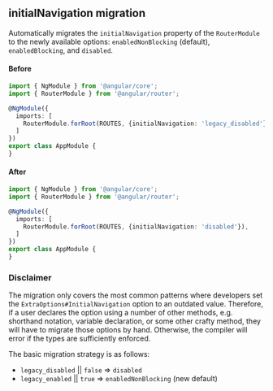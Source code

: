## initialNavigation migration

Automatically migrates the `initialNavigation` property of the `RouterModule` to the newly
available options: `enabledNonBlocking` (default), `enabledBlocking`, and `disabled`.

#### Before
```ts
import { NgModule } from '@angular/core';
import { RouterModule } from '@angular/router';

@NgModule({
  imports: [
    RouterModule.forRoot(ROUTES, {initialNavigation: 'legacy_disabled'}),
  ]
})
export class AppModule {
}
```

#### After
```ts
import { NgModule } from '@angular/core';
import { RouterModule } from '@angular/router';

@NgModule({
  imports: [
    RouterModule.forRoot(ROUTES, {initialNavigation: 'disabled'}),
  ]
})
export class AppModule {
}
```

### Disclaimer

The migration only covers the most common patterns where developers set the `ExtraOptions#InitialNavigation` 
option to an outdated value. Therefore, if a user declares the option using a number of other methods, 
e.g. shorthand notation, variable declaration, or some other crafty method, they will have to migrate 
those options by hand. Otherwise, the compiler will error if the types are sufficiently enforced.

The basic migration strategy is as follows:
* `legacy_disabled` || `false` => `disabled`
* `legacy_enabled` || `true` => `enabledNonBlocking` (new default)